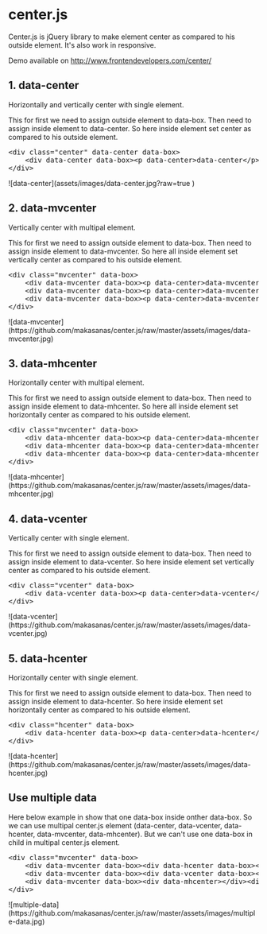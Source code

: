 # center.js
Center.js is jQuery library to make element center as compared to his outside element. It's also work in responsive.

Demo available on <a href="http://www.frontendevelopers.com/center/" target="_blank">http://www.frontendevelopers.com/center/</a>

<h2>1. data-center </h2>
<p>Horizontally and vertically center with single element.</p>
<p>This for first we need to assign outside element to data-box. Then need to assign inside element to data-center. So here inside element set center as compared to his outside element.</p>
<pre>
&lt;div class="center" data-center data-box&gt;
	&lt;div data-center data-box&gt;&lt;p data-center&gt;data-center&lt;/p&gt;&lt;/div&gt;
&lt;/div&gt;
</pre>
![data-center](assets/images/data-center.jpg?raw=true )
<h2>2. data-mvcenter </h2>
<p> Vertically center with multipal element.</p>
<p>This for first we need to assign outside element to data-box. Then need to assign inside element to data-mvcenter. So here all inside element set vertically center as compared to his outside element.</p>
<pre>
&lt;div class="mvcenter" data-box&gt;
    &lt;div data-mvcenter data-box&gt;&lt;p data-center&gt;data-mvcenter&lt;/p&gt;&lt;/div&gt;
    &lt;div data-mvcenter data-box&gt;&lt;p data-center&gt;data-mvcenter&lt;/p&gt;&lt;/div&gt;
    &lt;div data-mvcenter data-box&gt;&lt;p data-center&gt;data-mvcenter&lt;/p&gt;&lt;/div&gt;
&lt;/div&gt;
</pre>
![data-mvcenter](https://github.com/makasanas/center.js/raw/master/assets/images/data-mvcenter.jpg)
<h2>3. data-mhcenter</h2>
 <p>Horizontally center with multipal element.</p>
<p>This for first we need to assign outside element to data-box. Then need to assign inside element to data-mhcenter. So here all inside element set horizontally center as compared to his outside element.</p>
<pre>
&lt;div class="mvcenter" data-box&gt;
    &lt;div data-mhcenter data-box&gt;&lt;p data-center&gt;data-mhcenter&lt;/p&gt;&lt;/div&gt;
    &lt;div data-mhcenter data-box&gt;&lt;p data-center&gt;data-mhcenter&lt;/p&gt;&lt;/div&gt;
    &lt;div data-mhcenter data-box&gt;&lt;p data-center&gt;data-mhcenter&lt;/p&gt;&lt;/div&gt;
&lt;/div&gt;
</pre>
![data-mhcenter](https://github.com/makasanas/center.js/raw/master/assets/images/data-mhcenter.jpg)
<h2>4. data-vcenter </h2>
<p>Vertically center with single element.</p>
<p>This for first we need to assign outside element to data-box. Then need to assign inside element to data-vcenter. So here inside element set vertically center as compared to his outside element.</p>
<pre>
&lt;div class="vcenter" data-box&gt;
	&lt;div data-vcenter data-box&gt;&lt;p data-center&gt;data-vcenter&lt;/p&gt;&lt;/div&gt;
&lt;/div&gt;
</pre>
![data-vcenter](https://github.com/makasanas/center.js/raw/master/assets/images/data-vcenter.jpg)
<h2>5. data-hcenter </h2>
<p>Horizontally center with single element.</p>
<p>This for first we need to assign outside element to data-box. Then need to assign inside element to data-hcenter. So here inside element set horizontally center as compared to his outside element.</p>
<pre>
&lt;div class="hcenter" data-box&gt;
	&lt;div data-hcenter data-box&gt;&lt;p data-center&gt;data-hcenter&lt;/p&gt;&lt;/div&gt;
&lt;/div&gt;
</pre>
![data-hcenter](https://github.com/makasanas/center.js/raw/master/assets/images/data-hcenter.jpg)
<h2>Use multiple data</h2>
<p>Here below example in show that one data-box inside onther data-box. So we can use multipal center.js element (data-center, data-vcenter, data-hcenter, data-mvcenter, data-mhcenter). But we can't use one data-box in child in multipal center.js element.</p>
<pre>
&lt;div class="mvcenter" data-box&gt;
    &lt;div data-mvcenter data-box&gt;&lt;div data-hcenter data-box&gt;&lt;p data-center&gt;data-mvcenter&lt;/p&gt;&lt;/div&gt;&lt;/div&gt;
    &lt;div data-mvcenter data-box&gt;&lt;div data-vcenter data-box&gt;&lt;p data-center&gt;data-mvcenter&lt;/p&gt;&lt;/div&gt;&lt;/div&gt;
    &lt;div data-mvcenter data-box&gt;&lt;div data-mhcenter&gt;&lt;/div&gt;&lt;div data-mhcenter&gt;&lt;/div&gt;&lt;/div&gt;
&lt;/div&gt;
</pre>
![multiple-data](https://github.com/makasanas/center.js/raw/master/assets/images/multiple-data.jpg)
